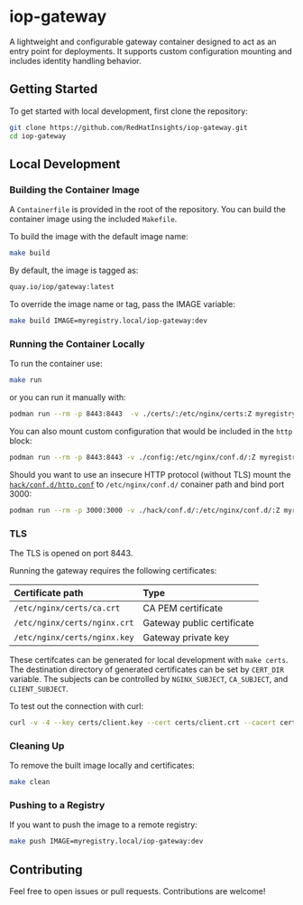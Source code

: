 # iop-gateway

A lightweight and configurable gateway container designed to act as an entry point for deployments. It supports custom configuration mounting and includes identity handling behavior.

## Getting Started

To get started with local development, first clone the repository:

```bash
git clone https://github.com/RedHatInsights/iop-gateway.git
cd iop-gateway
```

## Local Development

### Building the Container Image

A `Containerfile` is provided in the root of the repository. You can build the container image using the included `Makefile`.

To build the image with the default image name:

```bash
make build
```
By default, the image is tagged as:

```bash
quay.io/iop/gateway:latest
```

To override the image name or tag, pass the IMAGE variable:

```bash
make build IMAGE=myregistry.local/iop-gateway:dev
```

### Running the Container Locally


To run the container use:
```bash
make run
```

or you can run it manually with:

```bash
podman run --rm -p 8443:8443  -v ./certs/:/etc/nginx/certs:Z myregistry.local/iop-gateway:dev
```

You can also mount custom configuration that would be included in the `http` block:

```bash
podman run --rm -p 8443:8443 -v ./config:/etc/nginx/conf.d/:Z myregistry.local/iop-gateway:dev
```

Should you want to use an insecure HTTP protocol (without TLS) mount the [`hack/conf.d/http.conf`](hack/conf.d/http.conf) to `/etc/nginx/conf.d/` conainer path and bind port 3000:

```bash
podman run --rm -p 3000:3000 -v ./hack/conf.d/:/etc/nginx/conf.d/:Z myregistry.local/iop-gateway:dev
```


### TLS

The TLS is opened on port 8443.

Running the gateway requires the following certificates:

| Certificate path             | Type                       |
| :--------------------------- | :------------------------- |
| `/etc/nginx/certs/ca.crt`    | CA PEM certificate         |
| `/etc/nginx/certs/nginx.crt` | Gateway public certificate |
| `/etc/nginx/certs/nginx.key` | Gateway private key        |

These certifcates can be generated for local development with `make certs`.
The destination directory of generated certificates can be set by `CERT_DIR` variable.
The subjects can be controlled by `NGINX_SUBJECT`, `CA_SUBJECT`, and `CLIENT_SUBJECT`.

To test out the connection with curl:
```bash
curl -v -4 --key certs/client.key --cert certs/client.crt --cacert certs/ca.crt https://localhost:8443
```


### Cleaning Up
To remove the built image locally and certificates:

```bash
make clean
```

### Pushing to a Registry
If you want to push the image to a remote registry:

```bash
make push IMAGE=myregistry.local/iop-gateway:dev
```

## Contributing
Feel free to open issues or pull requests. Contributions are welcome!
